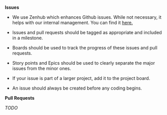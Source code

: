 **Issues**

- We use Zenhub which enhances Github issues. While not necessary, it helps with our internal management. You can find it [here.](https://chrome.google.com/webstore/detail/zenhub-for-github/ogcgkffhplmphkaahpmffcafajaocjbd?hl=en-US)

- Issues and pull requests should be tagged as appropriate and included in a milestone.  

- Boards should be used to track the progress of these issues and pull requests.  

- Story points and Epics should be used to clearly separate the major issues from the minor ones.

- If your issue is part of a larger project, add it to the project board.

- An issue should always be created before any coding begins.  

**Pull Requests**

*TODO*
